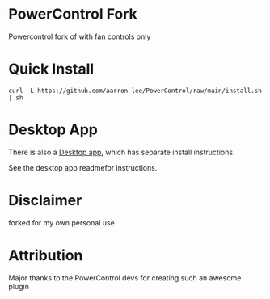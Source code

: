 # PowerControl Fork

Powercontrol fork of with fan controls only

# Quick Install

```
curl -L https://github.com/aarron-lee/PowerControl/raw/main/install.sh | sh
```

# Desktop App

There is also a [Desktop app](https://github.com/aarron-lee/PowerControl-Electron), which has separate install instructions.

See the desktop app readmefor instructions.

# Disclaimer

forked for my own personal use

# Attribution

Major thanks to the PowerControl devs for creating such an awesome plugin
